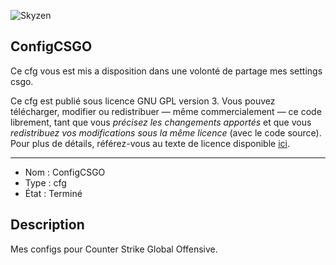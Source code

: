 ![Skyzen](https://i.imgur.com/mZBeReo.png "Skyzen logo")

## ConfigCSGO

Ce cfg vous est mis a disposition dans une volonté de partage mes settings csgo.

Ce cfg est publié sous licence GNU GPL version 3. Vous pouvez télécharger, modifier ou redistribuer — même commercialement — ce code librement, tant que vous *précisez les changements apportés* et que vous *redistribuez vos modifications sous la même licence* (avec le code source).
Pour plus de détails, référez-vous au texte de licence disponible [ici](LICENCE).

------------------------------------

- Nom : ConfigCSGO
- Type : cfg
- État : Terminé


## Description
Mes configs pour Counter Strike Global Offensive.

